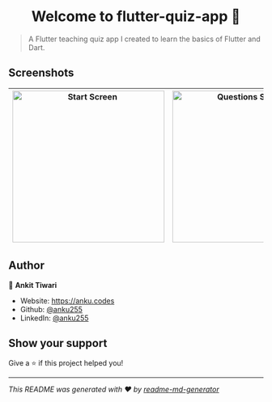 <h1 align="center">Welcome to flutter-quiz-app 👋</h1>

> A Flutter teaching quiz app I created to learn the basics of Flutter and Dart.

## Screenshots

| <img width="300" src="https://github.com/anku255/flutter-quiz-app/assets/22813027/442e7c52-e428-45dd-8f83-8c01e186aae7" alt="Start Screen" /> | <img width="300"  src="https://github.com/anku255/flutter-quiz-app/assets/22813027/929e3525-89a4-4259-9133-a5c911e9a200" alt="Questions Screen" /> | <img width="300" src="https://github.com/anku255/flutter-quiz-app/assets/22813027/802efa0f-723c-4740-be85-a901ee47966c" alt="Results Screen" /> |
|---|---|---|


## Author

👤 **Ankit Tiwari**

* Website: https://anku.codes
* Github: [@anku255](https://github.com/anku255)
* LinkedIn: [@anku255](https://linkedin.com/in/anku255)

## Show your support

Give a ⭐️ if this project helped you!

***
_This README was generated with ❤️ by [readme-md-generator](https://github.com/kefranabg/readme-md-generator)_
